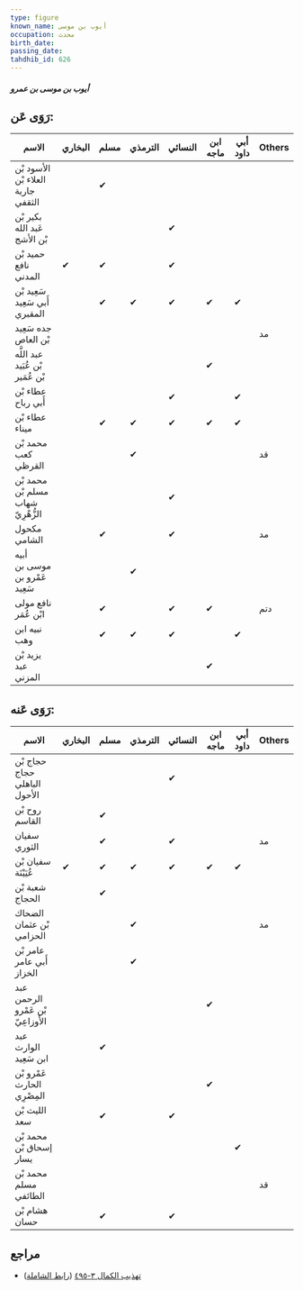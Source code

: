 ```yaml
---
type: figure
known_name: أيوب بن موسى
occupation: محدث
birth_date:
passing_date:
tahdhib_id: 626
---
```

##### أيوب بن موسى بن عمرو

## رَوَى عَن:
| الاسم                              | البخاري | مسلم | الترمذي | النسائي | ابن ماجه | أبي داود | Others |
| ---------------------------------- | ------- | ---- | ------- | ------- | -------- | -------- | ------ |
| الأسود بْن العلاء بْن جارية الثقفي |         | ✔    |         |         |          |          |        |
| بكير بْن عَبد الله بْن الأشج       |         |      |         | ✔       |          |          |        |
| حميد بْن نافع المدني               | ✔       | ✔    |         | ✔       |          |          |        |
| سَعِيد بْن أَبي سَعِيد المقبري     |         | ✔    | ✔       | ✔       | ✔        | ✔        |        |
| جده سَعِيد بْن العاص               |         |      |         |         |          |          | مد     |
| عبد اللَّه بْن عُبَيد بْن عُمَير   |         |      |         |         | ✔        |          |        |
| عطاء بْن أَبي رباح                 |         |      |         | ✔       |          | ✔        |        |
| عطاء بْن ميناء                     |         | ✔    | ✔       | ✔       | ✔        | ✔        |        |
| محمد بْن كعب القرظي                |         |      | ✔       |         |          |          | قد     |
| محمد بْن مسلم بْن شهاب الزُّهْرِيّ |         |      |         | ✔       |          |          |        |
| مكحول الشامي                       |         | ✔    |         | ✔       |          |          | مد     |
| أبيه موسى بن عَمْرو بن سَعِيد      |         |      | ✔       |         |          |          |        |
| نافع مولى ابْن عُمَر               |         | ✔    |         | ✔       | ✔        |          | دتم    |
| نبيه ابن وهب                       |         | ✔    | ✔       | ✔       |          | ✔        |        |
| يزيد بْن عبد المزني                |         |      |         |         | ✔        |          |        |
## رَوَى عَنه:
| الاسم                             | البخاري | مسلم | الترمذي | النسائي | ابن ماجه | أبي داود | Others |
| --------------------------------- | ------- | ---- | ------- | ------- | -------- | -------- | ------ |
| حجاج بْن حجاج الباهلي الأحول      |         |      |         | ✔       |          |          |        |
| روح بْن القاسم                    |         | ✔    |         |         |          |          |        |
| سفيان الثوري                      |         | ✔    |         | ✔       |          |          | مد     |
| سفيان بْن عُيَيْنَة               | ✔       | ✔    | ✔       | ✔       | ✔        | ✔        |        |
| شعبة بْن الحجاج                   |         | ✔    |         |         |          |          |        |
| الضحاك بْن عثمان الحزامي          |         |      | ✔       |         |          |          | مد     |
| عامر بْن أَبي عامر الخزاز         |         |      | ✔       |         |          |          |        |
| عبد الرحمن بْن عَمْرو الأَوزاعِيّ |         |      |         |         | ✔        |          |        |
| عبد الوارث ابن سَعِيد             |         | ✔    |         |         |          |          |        |
| عَمْرو بْن الحارث المِصْرِي       |         |      |         |         | ✔        |          |        |
| الليث بْن سعد                     |         | ✔    |         | ✔       |          |          |        |
| محمد بْن إسحاق بْن يسار           |         |      |         |         |          | ✔        |        |
| محمد بْن مسلم الطائفي             |         |      |         |         |          |          | قد     |
| هشام بْن حسان                     |         | ✔    |         | ✔       |          |          |        |
## مراجع
- [تهذيب الكمال ٣-٤٩٥](obsidian://open?vault=Tahdhib-al-Kamal&file=Figures/٦٢٦-أيوب%20بن%20موسى%20بن%20عمرو) ([رابط الشاملة](https://shamela.ws/book/3722/1509))